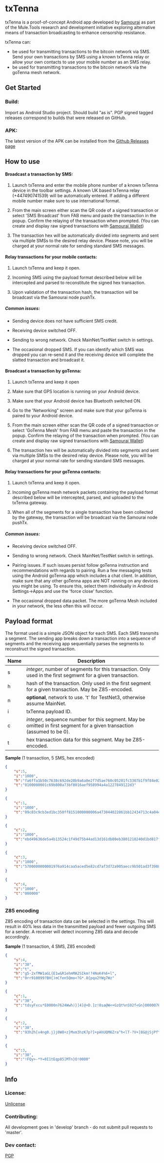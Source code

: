 # txTenna

txTenna is a proof-of-concept Android app developed by [Samourai](https://samouraiwallet.com) as part of the Mule.Tools research and development initiative exploring alternative means of transaction broadcasting to enhance censorship resistance. 

txTenna can:

- be used for transmitting transactions to the bitcoin network via SMS. Send your own transactions by SMS using a known txTenna relay or allow your own contacts to use your mobile number as an SMS relay.
- be used for transmitting transactions to the bitcoin network via the goTenna mesh network.

## Get Started

### Build:

Import as Android Studio project. Should build "as is". PGP signed tagged releases correspond to builds that were released on GitHub.

### APK:

The latest version of the APK can be installed from the [Github Releases page](https://github.com/MuleTools/txTenna/releases)

## How to use

#### Broadcast a transaction by SMS:

1. Launch txTenna and enter the mobile phone number of a known txTenna device in the toolbar settings. A known UK based txTenna relay (+447490741539) will be automatically entered. If adding a different mobile number make sure to use international format.

2. From the main screen either scan the QR code of a signed transaction or select 'SMS Broadcast' from FAB menu and paste the transaction in the popup. Confirm the relaying of the transaction when prompted. (You can create and display raw signed transactions with [Samourai Wallet](https://www.samouraiwallet.com))

3. The transaction hex will be automatically divided into segments and sent via multiple SMSs to the desired relay device. Please note, you will be charged at your normal rate for sending standard SMS messages. 

#### Relay transactions for your mobile contacts:

1. Launch txTenna and keep it open.

2. Incoming SMS using the payload format described below will be intercepted and parsed to reconstitute the signed hex transaction.

3. Upon validation of the transaction hash, the transaction will be broadcast via the Samourai node pushTx.

##### Common issues:

- Sending device does not have sufficient SMS credit.

- Receiving device switched OFF.

- Sending to wrong network. Check MainNet/TestNet switch in settings.

- The occasional dropped SMS. If you can identify which SMS was dropped you can re-send it and the receiving device will complete the slatted transaction and broadcast it.

#### Broadcast a transaction by goTenna:

1. Launch txTenna and keep it open

2. Make sure that GPS location is running on your Android device.

3. Make sure that your Android device has Bluetooth switched ON.

4. Go to the 'Networking" screen and make sure that your goTenna is paired to your Android device.

5. From the main screen either scan the QR code of a signed transaction or select 'GoTenna Mesh' from FAB menu and paste the transaction in the popup. Confirm the relaying of the transaction when prompted. (You can create and display raw signed transactions with [Samourai Wallet](https://www.samouraiwallet.com))

6. The transaction hex will be automatically divided into segments and sent via multiple SMSs to the desired relay device. Please note, you will be charged at your normal rate for sending standard SMS messages. 

#### Relay transactions for your goTenna contacts:

1. Launch txTenna and keep it open.

2. Incoming goTenna mesh network packets containing the payload format described below will be intercepted, parsed, and uploaded to the txTenna gateway.

3. When all of the segments for a single transaction have been collected by the gateway, the transaction will be broadcast via the Samourai node pushTx.

##### Common issues:

- Receiving device switched OFF.

- Sending to wrong network. Check MainNet/TestNet switch in settings.

- Pairing issues. If such issues persist follow goTenna instruction and recommendations with regards to pairing. Run a few messaging tests using the Android goTenna app which includes a chat client. In addition, make sure that any other goTenna apps are NOT running on any devices you might be using. To ensure this, select them individually in Android Settings->Apps and use the 'force close' function.

- The occasional dropped data packet. The more goTenna Mesh included in your network, the less often this will occur.

## Payload format

The format used is a simple JSON object for each SMS. Each SMS transmits a segment. The sending app breaks down a transaction into a sequence of segments and the receiving app sequentially parses the segments to reconstruct the signed transaction.

| Name | Description                              |
| ---- | ---------------------------------------- |
| s    | *integer*, number of segments for this transaction. Only used in the first segmwnt for a given transaction. |
| h    | hash of the transaction. Only used in the first segment for a given transaction. May be Z85-encoded. |
| n    | **optional**, network to use. 't' for TestNet3, otherwise assume MainNet. |
| i    | txTenna payload ID. |
| c    | *integer*, sequence number for this segment. May be omitted in first segment for a given transaction (assumed to be 0). |
| t    | hex transaction data for this segment. May be Z85-encoded.    |

**Sample** (1 transaction, 5 SMS, hex encoded)

```json
{
	"s":5,
	"i":"1000",
	"h":"fa6ffa1b50c7638c692de20b9a6a0e2f7d5ae760c05201fc3307b1f9f84e020d",
	"t":"0100000001c69b800a73bf8016aef958994a4a1227849122d3"
}

{
	"c":1,
	"i":"1000",
	"t":"09c03c9cb3ed1bc350ff8151000000006a473044022061bb12434713c4a04ebe1068301c01caf154362b9503913a17312e93bb2b568f02200a31e7a91a257065aa"
}

{
	"c":2,
	"i":"1000",
	"t":"ebd49636de5a4b13524c1f49d75b44ad13d161db80eb3801210240d1bd817f2f862ceb39058119c1290effa325011d81718330a3318a26b12ecaffffffff02934a"
}

{
	"c":3,
	"i":"1000",
	"t":"5700000000001976a914caa5aced5e82cd7af3d72a905aecc9b501ad3f3988acaf2782000000000017a914b385c8d94e28fb8bf21a1cb2933582f7321fafb98700"
}

{
	"c":4,
	"i":"1000",
	"t":"000000"
}
```

### Z85 encoding

Z85 encoding of transaction data can be selected in the settings. This will result in 40% less data in the transmitted payload and fewer outgoing SMS for a sender. A receiver will detect incoming Z85 data and decode accordingly.

**Sample** (1 transaction, 4 SMS, Z85 encoded)

```json
{
	"s":4,
	"i":"30",
	"n":"t",
	"h":"g5-2xfMW1aGL{E1w&R1ehmMA2SIkm!?4NoK4%6+l",
	"t":"0rr910099?BH{)mCfen5Qmo<?G*.8{pqa2YWg7Wz"
}

{
	"c":1,
	"i":"30",
	"t":"tdsyFxcu*E0000n7624Wwh)}]4]@+D.]z!8sa@W<+GzQt%nS92f<Gn}000007Pwapa.v!NI%<&{zRotVY}net9Y?P40f\/u+000007Pw9vOAa>sv23If5M([."
}

{
	"c":2,
	"i":"30",
	"t":"93h2h[v4ng0.j}j0W8+z}Mxm3hzK7p?]+pAhUQM6Zra^h<lT-?V+[8G@jSjPf\/:o[:UUK=P?Hn%6E4KQ=9mO:mYRQdX*34nNu$Y<0u?Kdk6l?@1FhE]^BHSJ"
}

{
	"c":3,
	"i":"30",
	"t":"!FQy>-*Y=0I1tEqp85]MTn}O!0000"
}
```

## Info

### License:

[Unlicense](https://github.com/Samourai-Wallet/txTenna/blob/master/LICENSE)

### Contributing:

All development goes in 'develop' branch - do not submit pull requests to 'master'.

### Dev contact:

[PGP](http://pgp.mit.edu/pks/lookup?op=get&search=0x72B5BACDFEDF39D7)

